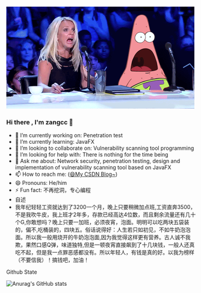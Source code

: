 ![Image text](https://github.com/zangcc/images/blob/main/britney.gif)

### Hi there , I'm zangcc 👋


- 🔭 I’m currently working on: Penetration test
- 🌱 I’m currently learning: JavaFX
- 👯 I’m looking to collaborate on: Vulnerability scanning tool programming
- 🤔 I’m looking for help with: There is nothing for the time being
- 💬 Ask me about: Network security, penetration testing, design and implementation of vulnerability scanning tool based on JavaFX
- 📫 How to reach me: ([😄My CSDN Blog~](https://blog.csdn.net/weixin_43847838?spm=1010.2135.3001.5343))
- 😄 Pronouns: He/him
- ⚡ Fun fact: 不再挖洞，专心编程
- 自述
- 我年纪轻轻工资就达到了3200一个月，晚上只要稍微加点班,工资直奔3500，不是我吹牛皮，我上班才2年多，存款已经高达4位数，而且剩余流量还有几十个G,你敢想吗？晚上只要一加班，必须夜宵，泡面。明明可以吃两块五袋装的，偏不,吃桶装的，四块五。俗话说得好：人生若只如初见，不如牛奶泡泡面。所以我一般用烧开的牛奶泡泡面,因为我觉得这样更有营养。古人诚不我欺，果然口感Q弹，味道独特,但是一顿夜宵直接飙到了十几块钱，一般人还真吃不起，但是我一点罪恶感都没有。所以年轻人，有钱是真的好。以我为榜样（不要信我）！搞钱吧，加油！

Github State

![Anurag's GitHub stats](https://github-readme-stats.vercel.app/api?username=zangcc&show_icons=true&theme=radical)
